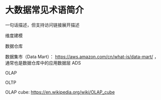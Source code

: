 # 大数据常见术语简介

一句话描述，但支持访问链接展开描述

维度建模

数据仓库

数据集市（Data Mart）： https://aws.amazon.com/cn/what-is/data-mart/ ，通常也是数据仓库中的应用数据层 ADS

OLAP

OLTP

OLAP cube: https://en.wikipedia.org/wiki/OLAP_cube